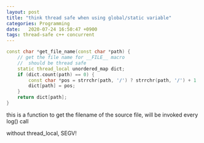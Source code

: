 ```yaml
---
layout: post
title: "think thread safe when using global/static variable"
categories: Programming 
date:   2020-07-24 16:50:47 +0900
tags: thread-safe c++ concurrent
---
```


```cpp
const char *get_file_name(const char *path) {
    // get the file name for __FILE__ macro
    //  should be thread safe
    static thread_local unordered_map dict;
    if (dict.count(path) == 0) {
        const char *pos = strrchr(path, '/') ? strrchr(path, '/') + 1 : path;
        dict[path] = pos;
    }
    return dict[path];
}
```

this is a function to get the filename of the source file, will be invoked every log() call

without thread_local, SEGV!



